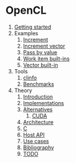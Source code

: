# OpenCL

1.  [Getting started](getting-started.md)
1.  Examples
    1.  [Increment](inc.c)
    1.  [Increment vector](inc_vector.c)
    1.  [Pass by value](pass_by_value.c)
    1.  [Work item built-ins](work_item_builtin.c)
    1.  [Vector built-in](vector_builtin.c)
1.  Tools
    1.  [clinfo](clinfo.md)
    1.  [Benchmarks](benchmarks.md)
1.  Theory
    1.  [Introduction](introduction.md)
    1.  [Implementations](implementations.md)
    1.  [Alternatives](alternatives.md)
        1.  [CUDA](cuda.md)
    1.  [Architecture](architecture.md)
    1.  [C](c.md)
    1.  [Host API](host-api.md)
    1.  [Use cases](use-cases.md)
    1.  [Bibliography](bibliography.md)
    1.  [TODO](TODO.md)
